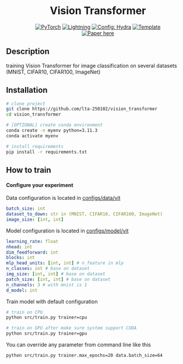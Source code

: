 <div align="center">

# Vision Transformer 

<a href="https://pytorch.org/get-started/locally/"><img alt="PyTorch" src="https://img.shields.io/badge/PyTorch-ee4c2c?logo=pytorch&logoColor=white"></a>
<a href="https://pytorchlightning.ai/"><img alt="Lightning" src="https://img.shields.io/badge/-Lightning-792ee5?logo=pytorchlightning&logoColor=white"></a>
<a href="https://hydra.cc/"><img alt="Config: Hydra" src="https://img.shields.io/badge/Config-Hydra-89b8cd"></a>
<a href="https://github.com/ashleve/lightning-hydra-template"><img alt="Template" src="https://img.shields.io/badge/-Lightning--Hydra--Template-017F2F?style=flat&logo=github&labelColor=gray"></a><br>
[![Paper here](http://img.shields.io/badge/paper-arxiv.1001.2234-B31B1B.svg)](https://arxiv.org/abs/2010.11929)

</div>

## Description

training Vision Transformer for image classification on several datasets (MNIST, CIFAR10, CIFAR100, ImageNet)

## Installation

```bash
# clone project
git clone https://github.com/lta-250102/vision_transformer
cd vision_transformer

# [OPTIONAL] create conda environment
conda create -n myenv python=3.11.3
conda activate myenv

# install requirements
pip install -r requirements.txt
```

## How to train

#### Configure your experiment

Data configuration is located in [configs/data/vit](configs/data/vit.yaml)

```yaml
batch_size: int
dataset_to_down: str in (MNIST, CIFAR10, CIFAR100, ImageNet)
image_size: [int, int]
```

Model configuration is located in [configs/model/vit](configs/model/vit.yaml)

```yaml
learning_rate: float
nhead: int
dim_feedforward: int
blocks: int
mlp_head_units: [int, int] # n_feature in mlp
n_classes: int # base on dataset
img_size: [int, int] # base on dataset
patch_size: [int, int] # base on dataset
n_channels: 3 # with mnist is 1
d_model: int
```

Train model with default configuration

```bash
# train on CPU
python src/train.py trainer=cpu

# train on GPU after make sure system support CUDA
python src/train.py trainer=gpu
```

You can override any parameter from command line like this

```bash
python src/train.py trainer.max_epochs=20 data.batch_size=64
```
